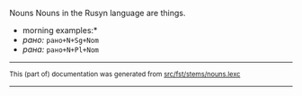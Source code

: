 Nouns
Nouns in the Rusyn language are things.

* morning examples:*
* *рано:* `рано+N+Sg+Nom`
* *рана:* `рано+N+Pl+Nom`

* * *

<small>This (part of) documentation was generated from [src/fst/stems/nouns.lexc](https://github.com/giellalt/lang-rue/blob/main/src/fst/stems/nouns.lexc)</small>

---

